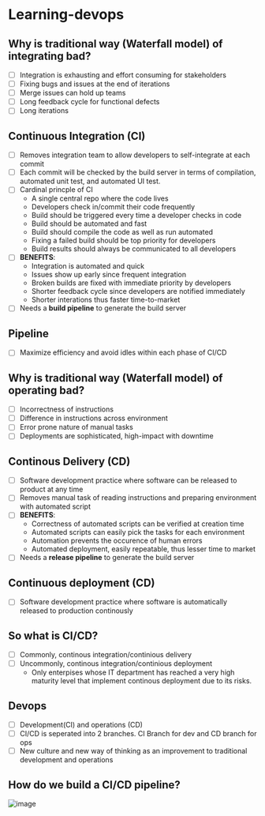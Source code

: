# Learning-devops

## Why is traditional way (Waterfall model) of integrating bad? 
- [ ] Integration is exhausting and effort consuming for stakeholders
- [ ] Fixing bugs and issues at the end of iterations
- [ ] Merge issues can hold up teams
- [ ] Long feedback cycle for functional defects
- [ ] Long iterations
## Continuous Integration (CI)
- [ ] Removes integration team to allow developers to self-integrate at each commit
- [ ] Each commit will be checked by the build server in terms of compilation, automated unit test, and automated UI test.
- [ ] Cardinal princple of CI
  * A single central repo where the code lives
  * Developers check in/commit their code frequently
  * Build should be triggered every time a developer checks in code
  * Build should be automated and fast
  * Build should compile the code as well as run automated
  * Fixing a failed build should be top priority for developers
  * Build results should always be communicated to all developers
- [ ] **BENEFITS**:
  * Integration is automated and quick
  * Issues show up early since frequent integration
  * Broken builds are fixed with immediate priority by developers
  * Shorter feedback cycle since developers are notified immediately
  * Shorter interations thus faster time-to-market
- [ ] Needs a **build pipeline** to generate the build server
## Pipeline
- [ ] Maximize efficiency and avoid idles within each phase of CI/CD

## Why is traditional way (Waterfall model) of operating bad? 
- [ ] Incorrectness of instructions
- [ ] Difference in instructions across environment
- [ ] Error prone nature of manual tasks
- [ ] Deployments are sophisticated, high-impact with downtime
## Continous Delivery (CD)
- [ ] Software development practice where software can be released to product at any time
- [ ] Removes manual task of reading instructions and preparing environment with automated script
- [ ] **BENEFITS**:
  * Correctness of automated scripts can be verified at creation time
  * Automated scripts can easily pick the tasks for each environment
  * Automation prevents the occurence of human errors
  * Automated deployment, easily repeatable, thus lesser time to market
- [ ] Needs a **release pipeline** to generate the build server
## Continuous deployment (CD)
- [ ] Software development practice where software is automatically released to production continously

## So what is CI/CD?
- [ ] Commonly, continous integration/continious delivery
- [ ] Uncommonly, continous integration/continious deployment
  * Only enterpises whose IT department has reached a very high maturity level that implement continous deployment due to its risks.
## Devops
- [ ] Development(CI) and operations (CD)
- [ ] CI/CD is seperated into 2 branches. CI Branch for dev and CD branch for ops
- [ ] New culture and new way of thinking as an improvement to traditional development and operations
## How do we build a CI/CD pipeline?
![image](https://user-images.githubusercontent.com/78957509/130347169-68921feb-6b15-4cce-afac-9a26c6e16e52.png)


